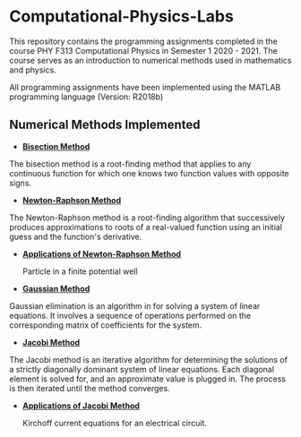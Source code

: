 # Computational-Physics-Labs

This repository contains the programming assignments completed in the course PHY F313 Computational Physics in Semester 1 2020 - 2021. The course serves as an introduction to numerical methods used in mathematics and physics. 

All programming assignments have been implemented using the MATLAB programming language (Version: R2018b)

 
## Numerical Methods Implemented

- [**Bisection Method**](Lab%201)

The bisection method is a root-finding method that applies to any continuous function for which one knows two function values with opposite signs.  

- [**Newton-Raphson Method**](Lab%202)

The Newton-Raphson method is a root-finding algorithm that successively produces approximations to roots of a real-valued function using an initial guess and the function's derivative. 

   - [**Applications of Newton-Raphson Method**](Lab%203)
   
     Particle in a finite potential well
     

- [**Gaussian Method**](Lab%204)

Gaussian elimination is an algorithm in for solving a system of linear equations. It involves a sequence of operations performed on the corresponding matrix of coefficients for the system.

- [**Jacobi Method**](Lab%205)

The Jacobi method is an iterative algorithm for determining the solutions of a strictly diagonally dominant system of linear equations. Each diagonal element is solved for, and an approximate value is plugged in. The process is then iterated until the method converges.

   - [**Applications of Jacobi Method**](Lab%205)
   
     Kirchoff current equations for an electrical circuit.
